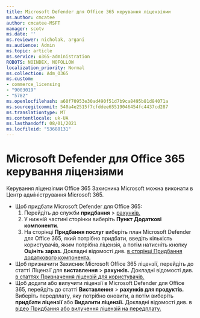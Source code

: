 ```yaml
---
title: Microsoft Defender для Office 365 керування ліцензіями
ms.author: cmcatee
author: cmcatee-MSFT
manager: scotv
ms.date: ''
ms.reviewer: nicholak, argani
ms.audience: Admin
ms.topic: article
ms.service: o365-administration
ROBOTS: NOINDEX, NOFOLLOW
localization_priority: Normal
ms.collection: Adm_O365
ms.custom:
- commerce_licensing
- "9003019"
- "5782"
ms.openlocfilehash: a60f70953e30ad490f51d7b9ca8495b81d84071a
ms.sourcegitcommit: 540a4e2515f7cfddee65519046454fc4437cd287
ms.translationtype: MT
ms.contentlocale: uk-UA
ms.lasthandoff: 08/01/2021
ms.locfileid: "53688131"
---
```

# <a name="microsoft-defender-for-office-365-license-management"></a>Microsoft Defender для Office 365 керування ліцензіями

Керування ліцензіями Office 365 Захисника Microsoft можна виконати в Центр адміністрування Microsoft 365.

- Щоб придбати Microsoft Defender для Office 365:
    1. Перейдіть до служби **придбання**  >  [рахунків.](https://go.microsoft.com/fwlink/p/?linkid=868433)
    2. У нижній частині сторінки виберіть **Пункт Додаткові компоненти**.
    3. На сторінці **Придбання послуг** виберіть план Microsoft Defender для Office 365, який потрібно придбати, введіть кількість користувачів, яким потрібна ліцензія, а потім натисніть кнопку **Оцініть зараз.** Докладні відомості див. [в сторінці Придбання додаткового компонента.](/microsoft-365/commerce/buy-or-edit-an-add-on)
- Щоб призначити Захисник Microsoft Office 365 ліцензії, перейдіть до статті Ліцензії для **виставлення**  >  **рахунків.** Докладні відомості див. [в статтях Призначення ліцензій для користувачів.](/microsoft-365/admin/manage/assign-licenses-to-users)
- Щоб додати або вилучити ліцензії в Microsoft Defender для Office 365, перейдіть до статті **Виставлення**  >  **рахунків для продуктів.** Виберіть передплату, яку потрібно оновити, а потім виберіть **придбати ліцензії** або **Видалити ліцензії.** Докладні відомості див. в [відео Придбання або вилучення ліцензій на передплату.](/microsoft-365/commerce/licenses/buy-licenses)